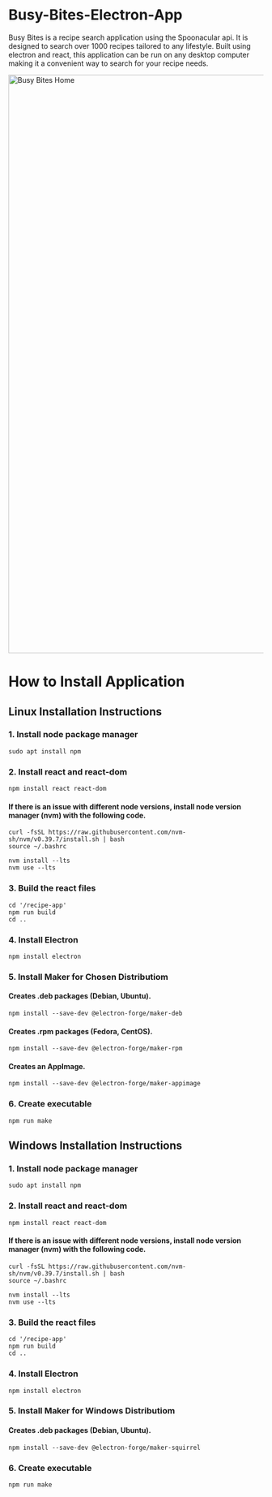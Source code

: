 # Busy-Bites-Electron-App
Busy Bites is a recipe search application using the Spoonacular api. It is designed to search over 1000 recipes tailored to any lifestyle. Built using electron and react, this application can be run on any desktop computer making it a convenient way to search for your recipe needs.

<img width="1447" height="1140" alt="Busy Bites Home" src="https://github.com/user-attachments/assets/71216c36-80af-43f3-a289-b3f65fcd3c7e" />


# How to Install Application

## Linux Installation Instructions
### 1. Install node package manager
```
sudo apt install npm
```
### 2. Install react and react-dom
```
npm install react react-dom
```
#### If there is an issue with different node versions, install node version manager (nvm) with the following code.
```
curl -fsSL https://raw.githubusercontent.com/nvm-sh/nvm/v0.39.7/install.sh | bash
source ~/.bashrc

nvm install --lts
nvm use --lts   
```
### 3. Build the react files 
```
cd '/recipe-app'
npm run build
cd ..
```
### 4. Install Electron 
```
npm install electron
```
### 5. Install Maker for Chosen Distributiom
#### Creates .deb packages (Debian, Ubuntu).
```
npm install --save-dev @electron-forge/maker-deb 
```
#### Creates .rpm packages (Fedora, CentOS).
```
npm install --save-dev @electron-forge/maker-rpm
```
#### Creates an AppImage.
```
npm install --save-dev @electron-forge/maker-appimage
```
### 6. Create executable
```
npm run make
```

## Windows Installation Instructions
### 1. Install node package manager
```
sudo apt install npm
```
### 2. Install react and react-dom
```
npm install react react-dom
```
#### If there is an issue with different node versions, install node version manager (nvm) with the following code.
```
curl -fsSL https://raw.githubusercontent.com/nvm-sh/nvm/v0.39.7/install.sh | bash
source ~/.bashrc

nvm install --lts
nvm use --lts   
```
### 3. Build the react files 
```
cd '/recipe-app'
npm run build
cd ..
```
### 4. Install Electron 
```
npm install electron
```
### 5. Install Maker for Windows Distributiom
#### Creates .deb packages (Debian, Ubuntu).
```
npm install --save-dev @electron-forge/maker-squirrel
```
### 6. Create executable
```
npm run make
```
